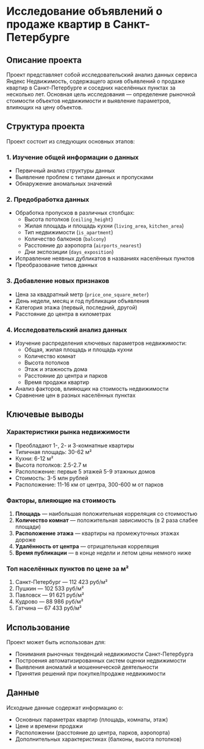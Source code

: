 # Исследование объявлений о продаже квартир в Санкт-Петербурге

## Описание проекта

Проект представляет собой исследовательский анализ данных сервиса Яндекс Недвижимость, содержащего архив объявлений о продаже квартир в Санкт-Петербурге и соседних населённых пунктах за несколько лет. Основная цель исследования — определение рыночной стоимости объектов недвижимости и выявление параметров, влияющих на цену объектов.

## Структура проекта

Проект состоит из следующих основных этапов:

### 1. Изучение общей информации о данных
- Первичный анализ структуры данных
- Выявление проблем с типами данных и пропусками
- Обнаружение аномальных значений

### 2. Предобработка данных
- Обработка пропусков в различных столбцах:
  - Высота потолков (`ceiling_height`)
  - Жилая площадь и площадь кухни (`living_area`, `kitchen_area`)
  - Тип недвижимости (`is_apartment`)
  - Количество балконов (`balcony`)
  - Расстояние до аэропорта (`airports_nearest`)
  - Дни экспозиции (`days_exposition`)
- Исправление неявных дубликатов в названиях населённых пунктов
- Преобразование типов данных

### 3. Добавление новых признаков
- Цена за квадратный метр (`price_one_square_meter`)
- День недели, месяц и год публикации объявления
- Категория этажа (первый, последний, другой)
- Расстояние до центра в километрах

### 4. Исследовательский анализ данных
- Изучение распределения ключевых параметров недвижимости:
  - Общая, жилая площадь и площадь кухни
  - Количество комнат
  - Высота потолков
  - Этаж и этажность дома
  - Расстояние до центра и парков
  - Время продажи квартир
- Анализ факторов, влияющих на стоимость недвижимости
- Сравнение цен в разных населённых пунктах

## Ключевые выводы

### Характеристики рынка недвижимости
- Преобладают 1-, 2- и 3-комнатные квартиры
- Типичная площадь: 30-62 м²
- Кухни: 6-12 м²
- Высота потолков: 2.5-2.7 м
- Расположение: первые 5 этажей 5-9 этажных домов
- Стоимость: 3-5 млн рублей
- Расположение: 11-16 км от центра, 300-600 м от парков

### Факторы, влияющие на стоимость
1. **Площадь** — наибольшая положительная корреляция со стоимостью
2. **Количество комнат** — положительная зависимость (в 2 раза слабее площади)
3. **Расположение этажа** — квартиры на промежуточных этажах дороже
4. **Удалённость от центра** — отрицательная корреляция
5. **Время публикации** — в конце недели и летом цены немного ниже

### Топ населённых пунктов по цене за м²
1. Санкт-Петербург — 112 423 руб/м²
2. Пушкин — 102 533 руб/м²
3. Павловск — 91 621 руб/м²
4. Кудрово — 88 986 руб/м²
5. Гатчина — 67 433 руб/м²

## Использование

Проект может быть использован для:
- Понимания рыночных тенденций недвижимости Санкт-Петербурга
- Построения автоматизированных систем оценки недвижимости
- Выявления аномалий и мошеннической деятельности
- Принятия решений при покупке/продаже недвижимости

## Данные

Исходные данные содержат информацию о:
- Основных параметрах квартир (площадь, комнаты, этаж)
- Цене и времени продажи
- Расположении (расстояние до центра, парков, аэропорта)
- Дополнительных характеристиках (балконы, высота потолков)
